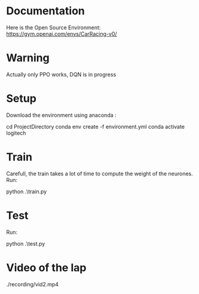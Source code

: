# Documentation 
Here is the Open Source Environment:
https://gym.openai.com/envs/CarRacing-v0/

# Warning

Actually only PPO works, DQN is in progress 

# Setup 
Download the environment using anaconda :

cd ProjectDirectory 
conda env create -f environment.yml
conda activate logitech

# Train
Carefull, the train takes a lot of time to compute the weight of the neurones. 
Run:

python .\train.py

# Test
Run:

python .\test.py

# Video of the lap
./recording/vid2.mp4